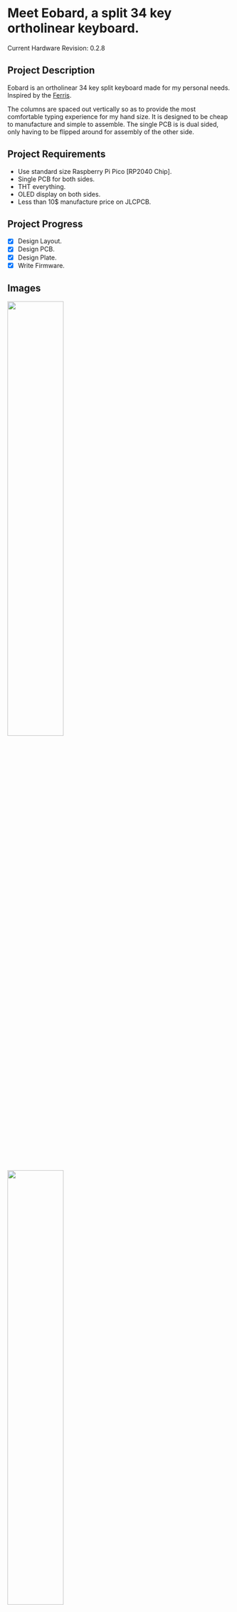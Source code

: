 # Meet Eobard, a split 34 key ortholinear keyboard.
Current Hardware Revision: 0.2.8 

## Project Description
Eobard is an ortholinear 34 key split keyboard made for my personal needs. Inspired by the [Ferris](https://github.com/pierrechevalier83/ferris).

The columns are spaced out vertically so as to provide the most comfortable typing experience for my hand size. It is designed to be cheap to manufacture and simple to assemble. The single PCB is is dual sided, only having to be flipped around for assembly of the other side.

## Project Requirements
* Use standard size Raspberry Pi Pico [RP2040 Chip].
* Single PCB for both sides.
* THT everything.
* OLED display on both sides.
* Less than 10$ manufacture price on JLCPCB.

## Project Progress
- [x] Design Layout. 
- [x] Design PCB.
- [x] Design Plate.
- [x] Write Firmware.

## Images
<img src="https://github.com/viniciusbrit/eobard/tree/mains/Keyboard.jpg" width="50%">
<img src="(https://github.com/viniciusbrit/eobard/tree/mains/Keyboard.jpg" width="50%">
<img src="(https://github.com/viniciusbrit/eobard/tree/mains/Board-Images/eobard_front.jpg?" width="50%">
<img src="(https://github.com/viniciusbrit/eobard/tree/mains/Board-Images/eobard_back.jpg" width="50%">
<img src="(https://github.com/viniciusbrit/eobard/tree/mains/Plate-Images/eobard-plate_front.jpg" width="50%">

## Parts List
* Raspberry Pi Pico [x2]
* [PJ-320A 3.5mm Audio Jack [x2]](https://www.lcsc.com/product-detail/Audio-Connectors_Hong-Cheng-HC-PJ-320A_C7501806.html)
* [SSD1306 0.91" I2C OLED Display Module [x2]](https://pt.aliexpress.com/item/32672229793.html)
* [1N4148 THT Diodes [x34]](https://www.lcsc.com/product-detail/Switching-Diode_LGE-1N4148_C402212.html)
* Cherry MX Style Switches [x34]
* 4mm M2 Standoff [x9]
* 3mm M2 Screw [x18]
